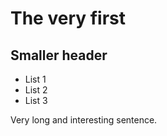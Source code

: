 # The very first

## Smaller header

+ List 1
+ List 2
+ List 3

Very long and interesting sentence.
